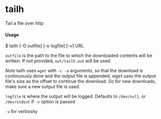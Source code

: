 # tailh
Tail a file over http

#### Usage
  $ tailh [-O outfile] [-o logfile] [-v] URL

`outfile` is the path to the file to which the downloaded contents will
be written. If not provided, `out/tailh.out` will be used.

*Note* tailh uses `wget` with `-c -a` arguments, so that the download is
continuously done and the output file is appended. *wget* uses the
output file's size as the offset to continue the download. So for new
downloads, make sure a new output file is used.

`logfile` is where the output will be logged. Defaults to `/dev/null`,
or `/dev/stdout` if `-v` option is passed

`-v` for verbosity

